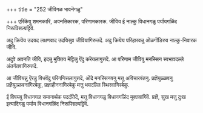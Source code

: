 +++
title = "252 जीविगळ भावनॆगळु"

+++
एरिकॆयु शमनकारि, अवनतिकारक, परिणामकारक. जीविय ई नाल्कु विधानगळु पर्यायगळिंद निरूपिसल्पट्टिवॆ.

अदु क्रियॆय उदयद लक्षणवाद उदयिसुव जीवियागिरुत्तदॆ. अदु क्रियॆय परिहारवन्नु ऒळगॊंडिरुव नाल्कु-निवारक जीवि.

अदुवे अवनति जीवि, इदन्नु मुक्तिय मॆट्टिलु ऎंदु करॆयलागुत्तदॆ. आ परिणाम जीवियु मनस्सिन स्वभावदल्ले अंतर्गतवागिरुत्तदॆ.

आ जीवियन्नु ऎरडु विधवॆंदु परिगणिसलागुत्तदॆ, ऒंदे मनस्सिनवनु मत्तु अविचारवंतनु. प्रज्ञॆयुळ्ळवनु प्रज्ञॆयुळ्ळवनागिरबेकु, प्रज्ञाहीननागिरबेकु मत्तु भयदल्लि स्थिरवागिरबेकु.

ई विषयवु विधानगळ समानार्थक पददंतिदॆ, मत्तु विधानगळु विधानगळिंद मुक्तवागिवॆ. प्रज्ञॆ, सुख मत्तु दुःख इत्यादिगळु पर्याय विधानगळिंद निरूपिसल्पट्टिवॆ.

